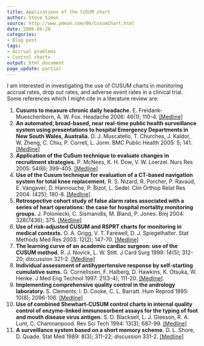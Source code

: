 ```yaml
---
title: Applications of the CUSUM chart
author: Steve Simon
source: http://www.pmean.com/06/CusumChart.html
date: 2006-06-20
categories:
- Blog post
tags:
- Accrual problems
- Control charts
output: html_document
page_update: partial
---
```

I am interested in investigating the use of CUSUM charts in monitoring
accrual rates, drop out rates, and adverse event rates in a clinical
trial. Some references which I might cite in a literature review are:

1.  **Cusums to measure chronic daily headache.** E.
    Freidank-Mueschenborn, A. W. Fox. Headache 2006: 46(1); 110-4.
    [\[Medline\]](http://www.ncbi.nlm.nih.gov/entrez/query.fcgi?cmd=Retrieve&db=PubMed&list_uids=16412158&dopt=Abstract)
2.  **An automated, broad-based, near real-time public health
    surveillance system using presentations to hospital Emergency
    Departments in New South Wales, Australia.** D. J. Muscatello, T.
    Churches, J. Kaldor, W. Zheng, C. Chiu, P. Correll, L. Jorm. BMC
    Public Health 2005: 5; 141.
    [\[Medline\]](http://www.ncbi.nlm.nih.gov/entrez/query.fcgi?cmd=Retrieve&db=PubMed&list_uids=16372902&dopt=Abstract)
3.  **Application of the CuSum technique to evaluate changes in
    recruitment strategies.** P. McNees, K. H. Dow, V. W. Loerzel. Nurs
    Res 2005: 54(6); 399-405.
    [\[Medline\]](http://www.ncbi.nlm.nih.gov/entrez/query.fcgi?cmd=Retrieve&db=PubMed&list_uids=16317361&dopt=Abstract)
4.  **Use of the Cusum technique for evaluation of a CT-based navigation
    system for total knee replacement.** R. S. Nizard, R. Porcher, P.
    Ravaud, E. Vangaver, D. Hannouche, P. Bizot, L. Sedel. Clin Orthop
    Relat Res 2004: (425); 180-8.
    [\[Medline\]](http://www.ncbi.nlm.nih.gov/entrez/query.fcgi?cmd=Retrieve&db=PubMed&list_uids=15292806&dopt=Abstract)
5.  **Retrospective cohort study of false alarm rates associated with a
    series of heart operations: the case for hospital mortality
    monitoring groups.** J. Poloniecki, C. Sismanidis, M. Bland, P.
    Jones. Bmj 2004: 328(7436); 375.
    [\[Medline\]](http://www.ncbi.nlm.nih.gov/entrez/query.fcgi?cmd=Retrieve&db=PubMed&list_uids=14751918&dopt=Abstract)
6.  **Use of risk-adjusted CUSUM and RSPRT charts for monitoring in
    medical contexts.** O. A. Grigg, V. T. Farewell, D. J.
    Spiegelhalter. Stat Methods Med Res 2003: 12(2); 147-70.
    [\[Medline\]](http://www.ncbi.nlm.nih.gov/entrez/query.fcgi?cmd=Retrieve&db=PubMed&list_uids=12665208&dopt=Abstract)
7.  **The learning curve of an academic cardiac surgeon: use of the
    CUSUM method.** R. J. Novick, L. W. Stitt. J Card Surg 1999: 14(5);
    312-20; discussion 321-2.
    [\[Medline\]](http://www.ncbi.nlm.nih.gov/entrez/query.fcgi?cmd=Retrieve&db=PubMed&list_uids=10875583&dopt=Abstract)
8.  **Individual assessment of antihypertensive response by
    self-starting cumulative sums.** G. Cornelissen, F. Halberg, D.
    Hawkins, K. Otsuka, W. Henke. J Med Eng Technol 1997: 21(3-4);
    111-20.
    [\[Medline\]](http://www.ncbi.nlm.nih.gov/entrez/query.fcgi?cmd=Retrieve&db=PubMed&list_uids=9222952&dopt=Abstract)
9.  **Implementing comprehensive quality control in the andrology
    laboratory.** S. Clements, I. D. Cooke, C. L. Barratt. Hum Reprod
    1995: 10(8); 2096-106.
    [\[Medline\]](http://www.ncbi.nlm.nih.gov/entrez/query.fcgi?cmd=Retrieve&db=PubMed&list_uids=8567848&dopt=Abstract)
10. **Use of combined Shewhart-CUSUM control charts in internal quality
    control of enzyme-linked immunosorbent assays for the typing of foot
    and mouth disease virus antigen.** S. D. Blacksell, L. J.
    Gleeson, R. A. Lunt, C. Chamnanpood. Rev Sci Tech 1994: 13(3);
    687-99.
    [\[Medline\]](http://www.ncbi.nlm.nih.gov/entrez/query.fcgi?cmd=Retrieve&db=PubMed&list_uids=7949345&dopt=Abstract)
11. **A surveillance system based on a short memory scheme.** D. L.
    Shore, D. Quade. Stat Med 1989: 8(3); 311-22; discussion 331-2.
    [\[Medline\]](http://www.ncbi.nlm.nih.gov/entrez/query.fcgi?cmd=Retrieve&db=PubMed&list_uids=2711063&dopt=Abstract)
